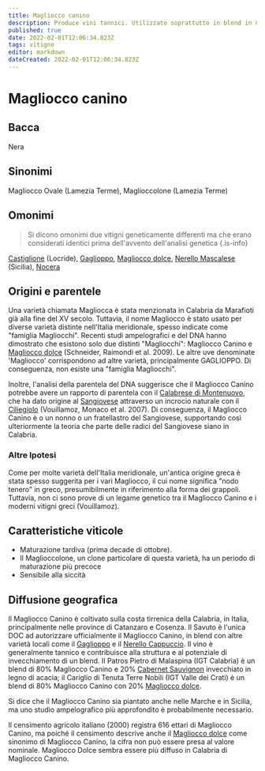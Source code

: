```yaml
---
title: Magliocco canino
description: Produce vini tannici. Utilizzato soprattutto in blend in Calabria.
published: true
date: 2022-02-01T12:06:34.823Z
tags: vitigno
editor: markdown
dateCreated: 2022-02-01T12:06:34.823Z
---
```


# Magliocco canino

## Bacca
Nera

## Sinonimi
Magliocco Ovale (Lamezia Terme), Maglioccolone (Lamezia Terme)


## Omonimi
> Si dicono omonimi due vitigni geneticamente differenti ma che erano considerati identici prima dell'avvento dell'analisi genetica
{.is-info}

[Castiglione](/vitigni/Italia/bacca-nera/castiglione) (Locride), [Gaglioppo](/vitigni/Italia/bacca-nera/gaglioppo), [Magliocco dolce](/vitigni/Italia/bacca-nera/magliocco-dolce), [Nerello Mascalese](/vitigni/Italia/bacca-nera/nerello-mascalese) (Sicilia), [Nocera](/vitigni/Italia/bacca-nera/nocera)

## Origini e parentele
Una varietà chiamata Magliocca è stata menzionata in Calabria da Marafioti già alla fine del XV secolo. Tuttavia, il nome Magliocco è stato usato per diverse varietà distinte nell'Italia meridionale, spesso indicate come "famiglia Magliocchi". Recenti studi ampelografici e del DNA hanno dimostrato che esistono solo due distinti "Magliocchi": Magliocco Canino e [Magliocco dolce](/vitigni/Italia/bacca-nera/magliocco-dolce) (Schneider, Raimondi et al. 2009). Le altre uve denominate 'Magliocco' corrispondono ad altre varietà, principalmente GAGLIOPPO. Di conseguenza, non esiste una "famiglia Magliocchi".

Inoltre, l'analisi della parentela del DNA suggerisce che il Magliocco Canino potrebbe avere un rapporto di parentela con il [Calabrese di Montenuovo](/vitigni/Italia/bacca-nera/calabrese-di-montenuovo), che ha dato origine al [Sangiovese](/vitigni/Italia/bacca-nera/sangiovese) attraverso un incrocio naturale con il [Ciliegiolo](/vitigni/Italia/bacca-nera/ciliegiolo) (Vouillamoz, Monaco et al. 2007). Di conseguenza, il Magliocco Canino è o un nonno o un fratellastro del Sangiovese, supportando così ulteriormente la teoria che parte delle radici del Sangiovese siano in Calabria.

### Altre Ipotesi

Come per molte varietà dell'Italia meridionale, un'antica origine greca è stata spesso suggerita per i vari Magliocco, il cui nome significa "nodo tenero" in greco, presumibilmente in riferimento alla forma dei grappoli. Tuttavia, non ci sono prove di un legame genetico tra il Magliocco Canino e i moderni vitigni greci (Vouillamoz).

## Caratteristiche viticole
- Maturazione tardiva (prima decade di ottobre). 
- Il Maglioccolone, un clone particolare di questa varietà, ha un periodo di maturazione più precoce
- Sensibile alla siccità


## Diffusione geografica

Il Magliocco Canino è coltivato sulla costa tirrenica della Calabria, in Italia, principalmente nelle province di Catanzaro e Cosenza. Il Savuto è l'unica DOC ad autorizzare ufficialmente il Magliocco Canino, in blend con altre varietà locali come il [Gaglioppo](/vitigni/Italia/bacca-nera/gaglioppo) e il [Nerello Cappuccio](/vitigni/Italia/bacca-nera/nerello-cappuccio). Il vino è generalmente tannico e contribuisce alla struttura e al potenziale di invecchiamento di un blend. Il Patros Pietro di Malaspina (IGT Calabria) è un blend di 80% Magliocco Canino e 20% [Cabernet Sauvignon](/vitigni/Francia/bacca-nera/cabernet-sauvignon) invecchiato in legno di acacia; il Cariglio di Tenuta Terre Nobili (IGT Valle dei Crati) è un blend di 80% Magliocco Canino con 20% [Magliocco dolce](/vitigni/Italia/bacca-nera/magliocco-dolce).

Si dice che il Magliocco Canino sia piantato anche nelle Marche e in Sicilia, ma uno studio ampelografico più approfondito è probabilmente necessario.

Il censimento agricolo italiano (2000) registra 616 ettari di Magliocco Canino, ma poiché il censimento descrive anche il [Magliocco dolce](/vitigni/Italia/bacca-nera/magliocco-dolce) come sinonimo di Magliocco Canino, la cifra non può essere presa al valore nominale. Magliocco Dolce sembra essere più diffuso in Calabria di Magliocco Canino.
